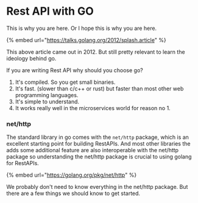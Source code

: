 # Rest API with GO

This is why you are here. Or I hope this is why you are here.

{% embed url="https://talks.golang.org/2012/splash.article" %}

This above article came out in 2012. But still pretty relevant to learn the ideology behind go.

If you are writing Rest API why should you choose go?

1. It's compiled. So you get small binaries.
2. It's fast. \(slower than c/c++ or rust\) but faster than most other web programming languages.
3. It's simple to understand.
4. It works really well in the microservices world for reason no 1.

### net/http

The standard library in go comes with the `net/http` package, which is an excellent starting point for building RestAPIs. And most other libraries the adds some additional feature are also interoperable with the net/http package so understanding the net/http package is crucial to using golang for RestAPIs.

{% embed url="https://golang.org/pkg/net/http" %}

We probably don't need to know everything in the net/http package. But there are a few things we should know to get started.



